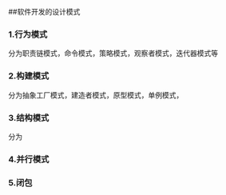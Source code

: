 
##软件开发的设计模式

### 1.行为模式

分为职责链模式，命令模式，策略模式，观察者模式，迭代器模式等

### 2.构建模式

分为抽象工厂模式，建造者模式，原型模式，单例模式，

### 3.结构模式

分为

### 4.并行模式



### 5.闭包
